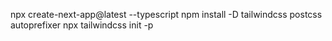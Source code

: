 npx create-next-app@latest --typescript
npm install -D tailwindcss postcss autoprefixer
npx tailwindcss init -p
